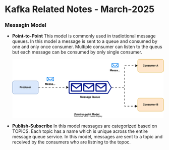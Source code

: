 # Kafka Related Notes - March-2025


### Messagin Model

- <B>Point-to-Point</B>
    This model is commonly used in tradiotional message queues. In this model a message is sent to a queue and consumed by one and only once consumer. Multiple consumer can listen to the queus but each message can be consumed by only single consumer.

     <img src="images/p2pmodel.svg" alt="SVG Image">

- <B>Publish-Subscribe</B>
    In this model messages are categorized based on TOPICS. Each topic has a name which is unique across the entire message queue service. In this model, messages are sent to a topic and received by the consumers who are listning to the topoc. 



